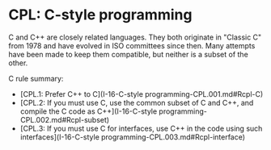 # <a name="S-cpl"></a>CPL: C-style programming

C and C++ are closely related languages.
They both originate in "Classic C" from 1978 and have evolved in ISO committees since then.
Many attempts have been made to keep them compatible, but neither is a subset of the other.

C rule summary:

* [CPL.1: Prefer C++ to C](I-16-C-style programming-CPL.001.md#Rcpl-C)
* [CPL.2: If you must use C, use the common subset of C and C++, and compile the C code as C++](I-16-C-style programming-CPL.002.md#Rcpl-subset)
* [CPL.3: If you must use C for interfaces, use C++ in the code using such interfaces](I-16-C-style programming-CPL.003.md#Rcpl-interface)

